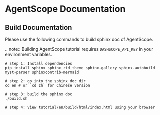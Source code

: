 # AgentScope Documentation

## Build Documentation

Please use the following commands to build sphinx doc of AgentScope.

.. note::
    Building AgentScope tutorial requires `DASHSCOPE_API_KEY` in your environment variables.

```shell
# step 1: Install dependencies
pip install sphinx sphinx_rtd_theme sphinx-gallery sphinx-autobuild myst-parser sphinxcontrib-mermaid

# step 2: go into the sphinx_doc dir
cd en # or `cd zh` for Chinese version

# step 3: build the sphinx doc
./build.sh

# step 4: view tutorial/en/build/html/index.html using your browser
```

